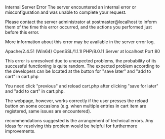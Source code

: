 

Internal Server Error
The server encountered an internal error or misconfiguration and was unable to complete your request.

Please contact the server administrator at postmaster@localhost to inform them of the time this error occurred, and the actions you performed just before this error.

More information about this error may be available in the server error log.

Apache/2.4.51 (Win64) OpenSSL/1.1.1l PHP/8.0.11 Server at localhost Port 80


This error is unresolved due to unexpected problems, the probability of its successful functioning is quite random. The expected problem according to the developers can be located at the button for "save later" and "add to cart" in cart.php 

You need click "previous" and reload cart.php after clicking "save for later" and "add to cart" in cart.php. 

The webpage, however, works correctly if the user presses the reload button on some occasions (e.g. when multiple entries in cart item are registered, same issues are encountered). 

recommendations suggested is the arrangement of technical errors.
Any ideas for resolving this problem would be helpful for furthermore improvements.



